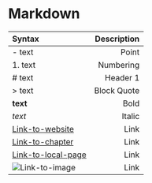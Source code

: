# Markdown

| Syntax | Description |
|:--- | ---: |
| - text | Point |
| 1. text | Numbering |
| # text | Header 1 |
| > text | Block Quote |
| **text** | Bold|
| *text* | Italic |
| [Link-to-website](http://www.google.com)| Link |
| [Link-to-chapter](#Markdown)| Link |
| [Link-to-local-page](README.md)| Link |
| ![Link-to-image](image12345.jpg) | Link |

<iframe frameborder="0" style="width:100%; height:90vh;" src="https://docs.google.com/viewer?url=http://benjaminklassen.com/projects/cooking/baking/sourdough.pdf&amp;embedded=true%22%3E</iframe>
